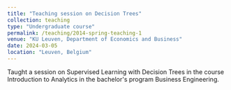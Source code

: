 ```yaml
---
title: "Teaching session on Decision Trees"
collection: teaching
type: "Undergraduate course"
permalink: /teaching/2014-spring-teaching-1
venue: "KU Leuven, Department of Economics and Business"
date: 2024-03-05
location: "Leuven, Belgium"
---
```


Taught a session on Supervised Learning with Decision Trees in the course Introduction to Analytics in the bachelor's program Business Engineering.
